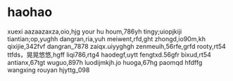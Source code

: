 # haohao
xuexi
aazaazaxza,oio,hjg
your hu houm,786yh
tingy;uiopjkiji
tiantian;op,yughh
dangran,ria,yuh
meiwent,rfd,ght
zhongd,io90m,kh
qixijie,342fvf
dangran_7878
zaiqx.uiyyghgh
zenmeuih,56rfe,grfd
rooty,rt54
ttfds，晃晃悠悠,hgff
liqi786,rtg4
haodegf,uytt
fengtxd.56gfr
bixud,rt54
antianx,67tgt
wuguo,897h
luodijmkjh.jo
huoga,67hg
paomqd
hfdffg
wangxing
rouyan
hjyttg_098
